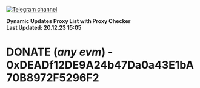 [![Telegram channel](https://img.shields.io/endpoint?url=https://runkit.io/damiankrawczyk/telegram-badge/branches/master?url=https://t.me/n4z4v0d)](https://t.me/n4z4v0d) 

**Dynamic Updates Proxy List with Proxy Checker**  
**Last Updated: 20.12.23 15:05**

# DONATE (_any evm_) - 0xDEADf12DE9A24b47Da0a43E1bA70B8972F5296F2
